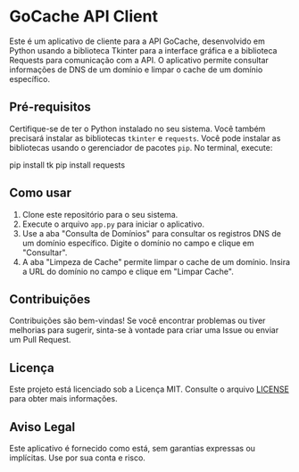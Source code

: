 # GoCache API Client

Este é um aplicativo de cliente para a API GoCache, desenvolvido em Python usando a biblioteca Tkinter para a interface gráfica e a biblioteca Requests para comunicação com a API. O aplicativo permite consultar informações de DNS de um domínio e limpar o cache de um domínio específico.

## Pré-requisitos

Certifique-se de ter o Python instalado no seu sistema. Você também precisará instalar as bibliotecas `tkinter` e `requests`. Você pode instalar as bibliotecas usando o gerenciador de pacotes `pip`. No terminal, execute:

pip install tk
pip install requests


## Como usar

1. Clone este repositório para o seu sistema.
2. Execute o arquivo `app.py` para iniciar o aplicativo.
3. Use a aba "Consulta de Domínios" para consultar os registros DNS de um domínio específico. Digite o domínio no campo e clique em "Consultar".
4. A aba "Limpeza de Cache" permite limpar o cache de um domínio. Insira a URL do domínio no campo e clique em "Limpar Cache".

## Contribuições

Contribuições são bem-vindas! Se você encontrar problemas ou tiver melhorias para sugerir, sinta-se à vontade para criar uma Issue ou enviar um Pull Request.

## Licença

Este projeto está licenciado sob a Licença MIT. Consulte o arquivo [LICENSE](LICENSE) para obter mais informações.

## Aviso Legal

Este aplicativo é fornecido como está, sem garantias expressas ou implícitas. Use por sua conta e risco.

